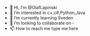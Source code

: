 - 👋 Hi, I’m @OlafLapinski
- 👀 I’m interested in c+,c#,Python,Java
- 🌱 I’m currently learning Sveden
- 💞️ I’m looking to collaborate on -
- 📫 How to reach me type me here

<!---
 is a ✨ special ✨ repository because its `README.md` (this file) appears on your GitHub profile.
You can click the Preview link to take a look at your changes.
--->

